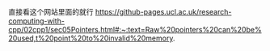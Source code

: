 直接看这个网站里面的就行
https://github-pages.ucl.ac.uk/research-computing-with-cpp/02cpp1/sec05Pointers.html#:~:text=Raw%20pointers%20can%20be%20used,t%20point%20to%20invalid%20memory.


